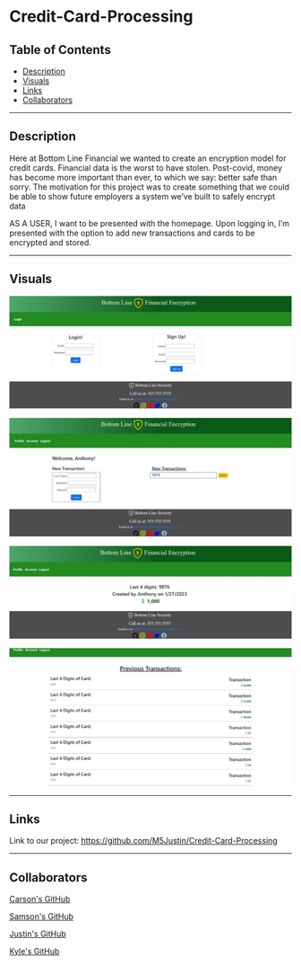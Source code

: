 # Credit-Card-Processing


## Table of Contents
- [Description](#description)
- [Visuals](#visuals)
- [Links](#links)
- [Collaborators](#collaborators)

***

## Description

Here at Bottom Line Financial we wanted to create an encryption model for credit cards. Financial data is the worst to have stolen. Post-covid, money has become more important than ever, to which we say: better safe than sorry.
The motivation for this project was to create something that we could 
be able to show future employers a system we’ve built to safely encrypt data


AS A USER, I want to be presented with the homepage. Upon logging in, I’m presented with the option to add new transactions and cards to be encrypted and stored.

***


## Visuals
![Website preview](./images/login-signup.jpg)

![Account](./images/account1.jpg)

![Account-2](./images/account2.jpg)

![Profile](./images/profile.jpg)

***

## Links
Link to our project: https://github.com/M5Justin/Credit-Card-Processing

***

## Collaborators
[Carson's GitHub](https://github.com/carsondipan)

[Samson's GitHub](https://github.com/SamsonKnightz)

[Justin's GitHub](https://github.com/M5Justin)

[Kyle's GitHub](https://github.com/KMPhillips20)